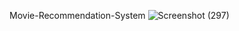 Movie-Recommendation-System
![Screenshot (297)](https://github.com/Shreyac12/Movie-Recommendation-System/assets/115866623/3ea660ff-eb96-461a-a994-c3cd75a3e61f)
